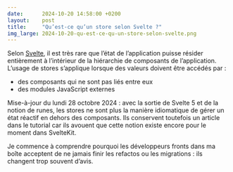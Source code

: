 ```yaml
---
date:      2024-10-20 14:58:00 +0200
layout:    post
title:     "Qu’est-ce qu’un store selon Svelte ?"
img_large: 2024-10-20-qu-est-ce-qu-un-store-selon-svelte.png
---
```


Selon [Svelte], il est très rare que l’état de l’application puisse résider entièrement à l’intérieur de la hiérarchie de composants de
l’application. L’usage de stores s’applique lorsque des valeurs doivent être accédés par :

 - des composants qui ne sont pas liés entre eux
 - des modules JavaScript externes

Mise-à-jour du lundi 28 octobre 2024 : avec la sortie de Svelte 5 et de la notion de runes, les stores ne sont plus la manière idiomatique
de gérer un état réactif en dehors des composants. Ils conservent toutefois un article dans le tutorial car ils avouent que cette notion
existe encore pour le moment dans SvelteKit.

Je commence à comprendre pourquoi les développeurs fronts dans ma boîte acceptent de ne jamais finir les refactos ou les migrations : ils
changent trop souvent d’avis.

[Svelte]: https://svelte.dev/tutorial/svelte/introducing-stores
